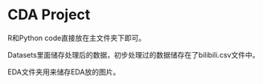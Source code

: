 # CDA Project

R和Python code直接放在主文件夹下即可。

Datasets里面储存处理后的数据，初步处理过的数据储存在了bilibili.csv文件中。

EDA文件夹用来储存EDA放的图片。